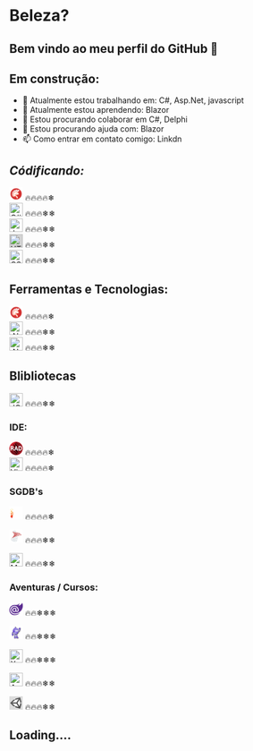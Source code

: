 # Beleza?
## Bem vindo ao meu perfil do GitHub 👋

## Em construção:
- 🔭 Atualmente estou trabalhando em: C#, Asp.Net, javascript
- 🌱 Atualmente estou aprendendo: Blazor
- 👯 Estou procurando colaborar em C#, Delphi
- 🤔 Estou procurando ajuda com: Blazor
- 📫 Como entrar em contato comigo: Linkdn


<link rel="stylesheet" href="https://cdn.jsdelivr.net/gh/devicons/devicon@v2.15.1/devicon.min.css">         

## _Códificando:_
  <img src="https://github.com/marcel0liveira/marcel0liveira/blob/main/icons8-delphi.svg" width="24" height="24" title="Delphi 7, XE"/> 🔥🔥🔥🔥❄  
  <img src="https://cdn.jsdelivr.net/gh/devicons/devicon/icons/csharp/csharp-original.svg" width="24" height="24" title="C#"/> 🔥🔥🔥❄❄  
  <img src="https://cdn.jsdelivr.net/gh/devicons/devicon/icons/javascript/javascript-original.svg" width="24" height="24" title="Javascript"/> 🔥🔥🔥❄❄  
  <img src="https://cdn.jsdelivr.net/gh/devicons/devicon/icons/html5/html5-original-wordmark.svg" width="24" height="24" title="HTML5" style="background-color: lightgray"/> 🔥🔥🔥❄❄  
  <img src="https://cdn.jsdelivr.net/gh/devicons/devicon/icons/css3/css3-original-wordmark.svg" width="24" height="24" title="CSS"/> 🔥🔥🔥❄❄  


## Ferramentas e Tecnologias:
  <img src="https://github.com/marcel0liveira/marcel0liveira/blob/main/icons8-delphi.svg" width="24" height="24" title="Delphi 7, XE"/> 🔥🔥🔥🔥❄  
  <img src="https://cdn.jsdelivr.net/gh/devicons/devicon/icons/dot-net/dot-net-original.svg" width="24" height="24" title=".NET"/> 🔥🔥🔥❄❄  
  <img src="https://cdn.jsdelivr.net/gh/devicons/devicon/icons/dotnetcore/dotnetcore-original.svg" width="24" height="24" title=".NET Core"/> 🔥🔥🔥❄❄ 


## Blibliotecas
  <img src="https://cdn.jsdelivr.net/gh/devicons/devicon/icons/jquery/jquery-plain-wordmark.svg" width="24" height="24" Title="JQuery"/> 🔥🔥🔥❄❄ 

          
### IDE:
  <img src="https://github.com/marcel0liveira/marcel0liveira/blob/main/rad-studio-logo-128.webp" width="24" height="24" title="RAD Studio"/> 🔥🔥🔥🔥❄  
  <img src="https://cdn.jsdelivr.net/gh/devicons/devicon/icons/visualstudio/visualstudio-plain.svg" width="24" height="24" title="Visual Studio"/> 🔥🔥🔥🔥❄    


### SGDB's
  <img src="https://github.com/marcel0liveira/marcel0liveira/blob/main/firebird.png" width="24" height="24" title="FIREBIRD"/> 🔥🔥🔥🔥❄
  
  <img src="https://github.com/marcel0liveira/marcel0liveira/blob/main/icons8-microsoft-sql-server.svg" width="24" height="24" style="background-color: lightgray" title="SQL Server"/> 🔥🔥🔥❄❄
  
  <img src="https://cdn.jsdelivr.net/gh/devicons/devicon/icons/mysql/mysql-original.svg" width="24" height="24" title="MySQL"/> 🔥🔥🔥❄❄  


### Aventuras / Cursos:
<img src="https://github.com/marcel0liveira/marcel0liveira/blob/main/R.png" width="24" height="24" title="BLAZOR"/> 🔥🔥❄❄❄

<img src="https://github.com/marcel0liveira/marcel0liveira/blob/main/shadow-1024x935.png" width="24" height="24" title="MAUI"/> 🔥🔥❄❄❄

<img src="https://cdn.jsdelivr.net/gh/devicons/devicon/icons/xamarin/xamarin-original.svg" width="24" height="24" title="Xamarim"/> 🔥🔥❄❄❄

<img src="https://cdn.jsdelivr.net/gh/devicons/devicon/icons/azure/azure-original.svg" width="24" height="24" title="Azure"/> 🔥🔥🔥❄❄

<img src="https://github.com/marcel0liveira/marcel0liveira/blob/main/icons8-unidade.svg" width="24" height="24" style="background-color: lightgray" title="Unity"/> 🔥🔥🔥❄❄

          
  
            
## Loading....



<!--
### ...Loading, Olá 👋
**marcel0liveira/marcel0liveira** is a ✨ _special_ ✨ repository because its `README.md` (this file) appears on your GitHub profile.

Here are some ideas to get you started:

- 🔭 I’m currently working on ...
- 🌱 I’m currently learning ...
- 👯 I’m looking to collaborate on ...
- 🤔 I’m looking for help with ...
- 💬 Ask me about ...
- 📫 How to reach me: ...
- 😄 Pronouns: ...
- ⚡ Fun fact: ...
-->
